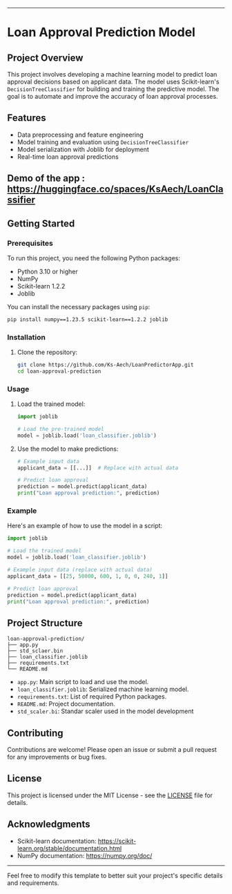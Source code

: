 
---

# Loan Approval Prediction Model

## Project Overview

This project involves developing a machine learning model to predict loan approval decisions based on applicant data. The model uses Scikit-learn's `DecisionTreeClassifier` for building and training the predictive model. The goal is to automate and improve the accuracy of loan approval processes.

## Features

- Data preprocessing and feature engineering
- Model training and evaluation using `DecisionTreeClassifier`
- Model serialization with Joblib for deployment
- Real-time loan approval predictions

## Demo of the app : https://huggingface.co/spaces/KsAech/LoanClassifier

## Getting Started

### Prerequisites

To run this project, you need the following Python packages:
- Python 3.10 or higher
- NumPy
- Scikit-learn 1.2.2
- Joblib

You can install the necessary packages using `pip`:

```bash
pip install numpy==1.23.5 scikit-learn==1.2.2 joblib
```

### Installation

1. Clone the repository:
    ```bash
    git clone https://github.com/Ks-Aech/LoanPredictorApp.git
    cd loan-approval-prediction
    ```

### Usage

1. Load the trained model:

    ```python
    import joblib

    # Load the pre-trained model
    model = joblib.load('loan_classifier.joblib')
    ```

2. Use the model to make predictions:
    ```python
    # Example input data
    applicant_data = [[...]]  # Replace with actual data

    # Predict loan approval
    prediction = model.predict(applicant_data)
    print("Loan approval prediction:", prediction)
    ```

### Example

Here's an example of how to use the model in a script:

```python
import joblib

# Load the trained model
model = joblib.load('loan_classifier.joblib')

# Example input data (replace with actual data)
applicant_data = [[25, 50000, 600, 1, 0, 0, 240, 1]]

# Predict loan approval
prediction = model.predict(applicant_data)
print("Loan approval prediction:", prediction)
```

## Project Structure

```
loan-approval-prediction/
├── app.py
├── std_sclaer.bin
├── loan_classifier.joblib
├── requirements.txt
└── README.md
```

- `app.py`: Main script to load and use the model.
- `loan_classifier.joblib`: Serialized machine learning model.
- `requirements.txt`: List of required Python packages.
- `README.md`: Project documentation.
- `std_scaler.bi`: Standar scaler used in the model development

## Contributing

Contributions are welcome! Please open an issue or submit a pull request for any improvements or bug fixes.

## License

This project is licensed under the MIT License - see the [LICENSE](LICENSE) file for details.

## Acknowledgments

- Scikit-learn documentation: https://scikit-learn.org/stable/documentation.html
- NumPy documentation: https://numpy.org/doc/

---

Feel free to modify this template to better suit your project's specific details and requirements.
